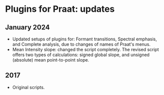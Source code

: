 # Plugins for Praat: updates
## January 2024
* Updated setups of plugins for: Formant transitions, Spectral emphasis, and Complete analysis, due to changes of names of Praat's menus. 
* Mean Intensity slope: changed the script completely. The revised script offers two types of calculations: signed global slope, and unsigned (absolute) mean point-to-point slope.

## 2017
* Original scripts.
